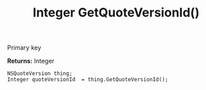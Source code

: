 ﻿---
uid: crmscript_ref_NSQuoteVersion_GetQuoteVersionId
title: Integer GetQuoteVersionId()
intellisense: NSQuoteVersion.GetQuoteVersionId
keywords: NSQuoteVersion, GetQuoteVersionId
so.topic: reference
---

Primary key

**Returns:** Integer


```crmscript
NSQuoteVersion thing;
Integer quoteVersionId  = thing.GetQuoteVersionId();
```


